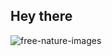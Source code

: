## Hey there
![free-nature-images](https://github.com/NwabuezeFranklin/NwabuezeFranklin/assets/99493414/0555f5af-4a9c-4191-aaf2-2b0585d79a75)

